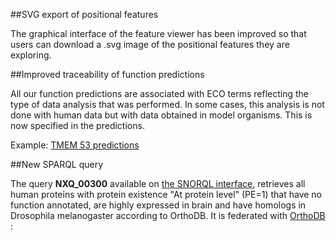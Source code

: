 ##SVG export of positional features

The graphical interface of the feature viewer has been improved so that users can download a .svg image of the positional features they are exploring.

##Improved traceability of function predictions

All our function predictions are associated with ECO terms reflecting the type of data analysis that was performed. 
In some cases, this analysis is not done with human data but with data obtained in model organisms. This is now specified in the predictions.

Example: [TMEM 53 predictions](../entry/NX_Q6P2H8/function-predictions)

##New SPARQL query

The query **NXQ_00300** available on [the SNORQL interface](https://snorql.nextprot.org/), retrieves all human proteins with protein existence "At protein level" (PE=1) 
that have no function annotated, are highly expressed in brain and have homologs in Drosophila melanogaster according to OrthoDB. 
It is federated with [OrthoDB](https://www.orthodb.org/) :<br> 


